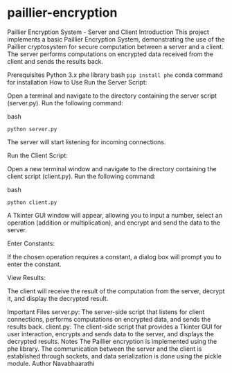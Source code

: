 # paillier-encryption
Paillier Encryption System - Server and Client
Introduction
This project implements a basic Paillier Encryption System, demonstrating the use of the Paillier cryptosystem for secure computation between a server and a client. The server performs computations on encrypted data received from the client and sends the results back.

Prerequisites
Python 3.x
phe library 
bash
```pip install phe```
conda command for installation
How to Use
Run the Server Script:

Open a terminal and navigate to the directory containing the server script (server.py). Run the following command:

bash
```
python server.py
```
The server will start listening for incoming connections.

Run the Client Script:

Open a new terminal window and navigate to the directory containing the client script (client.py). Run the following command:

bash
```
python client.py
```
A Tkinter GUI window will appear, allowing you to input a number, select an operation (addition or multiplication), and encrypt and send the data to the server.

Enter Constants:

If the chosen operation requires a constant, a dialog box will prompt you to enter the constant.

View Results:

The client will receive the result of the computation from the server, decrypt it, and display the decrypted result.

Important Files
server.py: The server-side script that listens for client connections, performs computations on encrypted data, and sends the results back.
client.py: The client-side script that provides a Tkinter GUI for user interaction, encrypts and sends data to the server, and displays the decrypted results.
Notes
The Paillier encryption is implemented using the phe library.
The communication between the server and the client is established through sockets, and data serialization is done using the pickle module.
Author
Navabhaarathi
